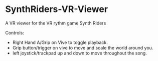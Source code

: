 # SynthRiders-VR-Viewer
A VR viewer for the VR rythm game Synth Riders

Controls:
- Right Hand A/Grip on Vive to toggle playback.
- Grip button/trigger on vive to move and scale the world around you.
- left joystick/trackpad up and down to move throughout the song.
